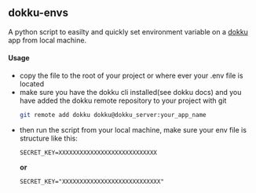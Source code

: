 ## dokku-envs

A python script to easilty and quickly set environment variable on a [dokku](http://dokku.viewdocs.io/dokku/) app from local machine.

#### Usage

* copy the file to the root of your project or where ever your .env file is located
* make sure you have the dokku cli installed(see dokku docs) and you have added the dokku remote repository to your project with git
  ```sh
  git remote add dokku dokku@dokku_server:your_app_name
  ```
* then run the script from your local machine, make sure your env file is structure like this:
  ```
  SECRET_KEY=XXXXXXXXXXXXXXXXXXXXXXXXXXXX
  ```
  **or**
  ```
  SECRET_KEY="XXXXXXXXXXXXXXXXXXXXXXXXXXXX"
  ```
